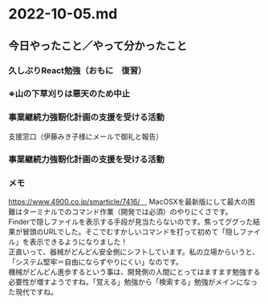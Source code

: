 # 2022-10-05.md

## 今日やったこと／やって分かったこと

### 久しぶりReact勉強（おもに　復習）

### ※山の下草刈りは悪天のため中止




### 事業継続力強靭化計画の支援を受ける活動

支援窓口（伊藤みき子様にメールで御礼と報告）

### 事業継続力強靭化計画の支援を受ける活動


### メモ

https://www.4900.co.jp/smarticle/7416/　  MacOSXを最新版にして最大の困難はターミナルでのコマンド作業（開発では必須）のやりにくさです。  
Finderで隠しファイルを表示する手段が見当たらないのです。焦ってググった結果が冒頭のURLでした。そこでむすかしいコマンドを打って初めて「隠しファイル」を表示できるようになりました！  
正直いって、器械がどんどん安全側にシフトしています。私の立場からいうと、「システム堅牢＝自由にならずやりにくい」なのです。  
機械がどんどん進歩するという事は、開発側の人間にとってはますます勉強する必要性が増すようですね。「覚える」勉強から「検索する」勉強がメインになった現代ですね。




